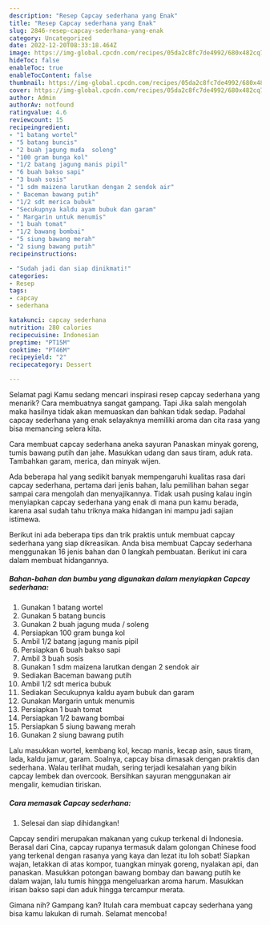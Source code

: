 ```yaml
---
description: "Resep Capcay sederhana yang Enak"
title: "Resep Capcay sederhana yang Enak"
slug: 2846-resep-capcay-sederhana-yang-enak
category: Uncategorized
date: 2022-12-20T08:33:18.464Z
image: https://img-global.cpcdn.com/recipes/05da2c8fc7de4992/680x482cq70/capcay-sederhana-foto-resep-utama.jpg
hideToc: false
enableToc: true
enableTocContent: false
thumbnail: https://img-global.cpcdn.com/recipes/05da2c8fc7de4992/680x482cq70/capcay-sederhana-foto-resep-utama.jpg
cover: https://img-global.cpcdn.com/recipes/05da2c8fc7de4992/680x482cq70/capcay-sederhana-foto-resep-utama.jpg
author: Admin
authorAv: notfound
ratingvalue: 4.6
reviewcount: 15
recipeingredient:
- "1 batang wortel"
- "5 batang buncis"
- "2 buah jagung muda  soleng"
- "100 gram bunga kol"
- "1/2 batang jagung manis pipil"
- "6 buah bakso sapi"
- "3 buah sosis"
- "1 sdm maizena larutkan dengan 2 sendok air"
- " Baceman bawang putih"
- "1/2 sdt merica bubuk"
- "Secukupnya kaldu ayam bubuk dan garam"
- " Margarin untuk menumis"
- "1 buah tomat"
- "1/2 bawang bombai"
- "5 siung bawang merah"
- "2 siung bawang putih"
recipeinstructions:

- "Sudah jadi dan siap dinikmati!"
categories:
- Resep
tags:
- capcay
- sederhana

katakunci: capcay sederhana 
nutrition: 280 calories
recipecuisine: Indonesian
preptime: "PT15M"
cooktime: "PT46M"
recipeyield: "2"
recipecategory: Dessert

---
```



Selamat pagi Kamu sedang mencari inspirasi resep capcay sederhana yang menarik? Cara membuatnya sangat gampang. Tapi Jika salah mengolah maka hasilnya tidak akan memuaskan dan bahkan tidak sedap. Padahal capcay sederhana yang enak selayaknya memiliki aroma dan cita rasa yang bisa memancing selera kita.


Cara membuat capcay sederhana aneka sayuran Panaskan minyak goreng, tumis bawang putih dan jahe. Masukkan udang dan saus tiram, aduk rata. Tambahkan garam, merica, dan minyak wijen.

Ada beberapa hal yang sedikit banyak mempengaruhi kualitas rasa dari capcay sederhana, pertama dari jenis bahan, lalu pemilihan bahan segar sampai cara mengolah dan menyajikannya. Tidak usah pusing kalau ingin menyiapkan capcay sederhana yang enak di mana pun kamu berada, karena asal sudah tahu triknya maka hidangan ini mampu jadi sajian istimewa.


Berikut ini ada beberapa tips dan trik praktis untuk membuat capcay sederhana yang siap dikreasikan. Anda bisa membuat Capcay sederhana menggunakan 16 jenis bahan dan 0 langkah pembuatan. Berikut ini cara dalam membuat hidangannya.

<!--inarticleads1-->

##### Bahan-bahan dan bumbu yang digunakan dalam menyiapkan Capcay sederhana:

1. Gunakan 1 batang wortel
1. Gunakan 5 batang buncis
1. Gunakan 2 buah jagung muda / soleng
1. Persiapkan 100 gram bunga kol
1. Ambil 1/2 batang jagung manis pipil
1. Persiapkan 6 buah bakso sapi
1. Ambil 3 buah sosis
1. Gunakan 1 sdm maizena larutkan dengan 2 sendok air
1. Sediakan  Baceman bawang putih
1. Ambil 1/2 sdt merica bubuk
1. Sediakan Secukupnya kaldu ayam bubuk dan garam
1. Gunakan  Margarin untuk menumis
1. Persiapkan 1 buah tomat
1. Persiapkan 1/2 bawang bombai
1. Persiapkan 5 siung bawang merah
1. Gunakan 2 siung bawang putih


Lalu masukkan wortel, kembang kol, kecap manis, kecap asin, saus tiram, lada, kaldu jamur, garam. Soalnya, capcay bisa dimasak dengan praktis dan sederhana. Walau terlihat mudah, sering terjadi kesalahan yang bikin capcay lembek dan overcook. Bersihkan sayuran menggunakan air mengalir, kemudian tiriskan. 

<!--inarticleads2-->

##### Cara memasak Capcay sederhana:


1. Selesai dan siap dihidangkan!

Capcay sendiri merupakan makanan yang cukup terkenal di Indonesia. Berasal dari Cina, capcay rupanya termasuk dalam golongan Chinese food yang terkenal dengan rasanya yang kaya dan lezat itu loh sobat! Siapkan wajan, letakkan di atas kompor, tuangkan minyak goreng, nyalakan api, dan panaskan. Masukkan potongan bawang bombay dan bawang putih ke dalam wajan, lalu tumis hingga mengeluarkan aroma harum. Masukkan irisan bakso sapi dan aduk hingga tercampur merata. 

Gimana nih? Gampang kan? Itulah cara membuat capcay sederhana yang bisa kamu lakukan di rumah. Selamat mencoba!
